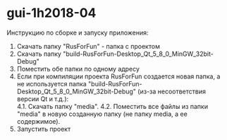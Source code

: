 # gui-1h2018-04
Инструкцию по сборке и запуску приложения:
1. Скачать папку "RusForFun" - папка с проектом
2. Скачать папку "build-RusForFun-Desktop_Qt_5_8_0_MinGW_32bit-Debug"
3. Поместить обе папки по одному адресу
4. Если при компиляции проекта RusForFun создается новая папка, а не используется папка "build-RusForFun-Desktop_Qt_5_8_0_MinGW_32bit-Debug" (из-за несоответствия версии Qt и т.д.):
  <br/>4.1. Скачать папку "media".
  4.2. Поместить все файлы из папки "media" в новую созданную папку (не папку media, а ее содержимое). 
6. Запустить проект

